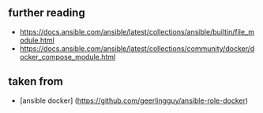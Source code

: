 ## further reading
* https://docs.ansible.com/ansible/latest/collections/ansible/builtin/file_module.html
* https://docs.ansible.com/ansible/latest/collections/community/docker/docker_compose_module.html

## taken from
* [ansible docker] (https://github.com/geerlingguy/ansible-role-docker)
